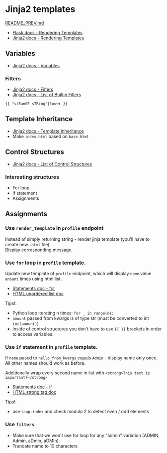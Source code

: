# Jinja2 templates
[README_PREV.md](./README_PREV.md)

* [Flask docs - Rendering Templates][]
* [Jinja2 docs - Rendering Templates][]


## Variables
* [Jinja2 docs - Variables][]

### Filters
* [Jinja2 docs - Filters][]
* [Jinja2 docs - List of Builtin Filters][]
```
{{ "stRanGE sTRing"|lower }}
```

## Template Inheritance
* [Jinja2 docs - Template Inheritance][]
* Make `index.html` based on `base.html`

## Control Structures
* [Jinja2 docs - List of Control Structures][]

### Interesting structures
* For loop
* If statement
* Assignments 

## Assignments
### Use `render_template` in `profile` endpoint
Instead of simply returning string - render jinja template (you'll have to create new `.html` file).  
Display corresponding message.

### Use `for` loop in `profile` template.
Update new template of `profile` endpoint, which will display `name` value `anount` times using html list.
* [Statements doc - for][]
* [HTML unordered list doc][]

Tips!:
* Python loop iterating n times: `for _ in range(n):`
* `amount` passed from kwargs is of type str (must be converted to int `int(amount)`)
* Inside of control structures you don't have to use `{{ }}` brackets in order to access variables.

### Use `if` statement in `profile` template.
If `name` pased to `hello_from_kwargs` equals `Admin` - display name only once.  
All other names should work as before.

Additionally wrap every second name in list with `<strong>This text is important!</strong>`

* [Statements doc - if](https://jinja2docs.readthedocs.io/en/stable/templates.html#if)
* [HTML strong tag doc](https://www.w3schools.com/tags/tag_strong.asp)

Tips!:
* use `loop.index` and check modulo 2 to detect even / odd elements

### Use `filters`
* Make sure that we won't use for loop for any "admin" variation (ADMIN, Admin, aDmin, aDMIn).
* Truncate name to 10 characters


[Flask docs - Rendering Templates]: https://flask.palletsprojects.com/en/1.1.x/quickstart/#rendering-templates
[Jinja2 docs - Rendering Templates]: https://jinja2docs.readthedocs.io/en/stable/templates.html
[Jinja2 docs - Variables]: https://jinja2docs.readthedocs.io/en/stable/templates.html#variables
[Jinja2 docs - Filters]: https://jinja2docs.readthedocs.io/en/stable/templates.html#filters
[Jinja2 docs - Template Inheritance]: https://jinja2docs.readthedocs.io/en/stable/templates.html#template-inheritance
[Jinja2 docs - List of Builtin Filters]: https://jinja2docs.readthedocs.io/en/stable/templates.html#builtin-filters
[Jinja2 docs - List of Control Structures]: https://jinja2docs.readthedocs.io/en/stable/templates.html#list-of-control-structures
[Statements doc - for]: https://jinja2docs.readthedocs.io/en/stable/templates.html#for
[Statements doc - if]: https://jinja2docs.readthedocs.io/en/stable/templates.html#if
[HTML unordered list doc]: https://www.w3schools.com/HTML/html_lists.asp
[HTML strong tag doc]: https://www.w3schools.com/tags/tag_strong.asp

